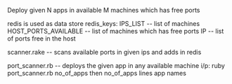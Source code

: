 Deploy given N apps in available M machines which has free ports

redis is used as data store
redis_keys:
	IPS_LIST -- list of machines
	HOST_PORTS_AVAILABLE -- list of machines which has free ports
	IP -- list of ports free in the host

scanner.rake -- scans available ports in given ips and adds in redis

port_scanner.rb -- deploys the given app in any available machine
i/p: ruby port_scanner.rb no_of_apps
then no_of_apps lines app names